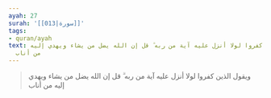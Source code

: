 ```yaml
---
ayah: 27
surah: '[[013|سورة]]'
tags:
- quran/ayah
text: ويقول الذين كفروا لولا أنزل عليه آية من ربه ۗ قل إن الله يضل من يشاء ويهدي إليه
  من أناب
---
```

> ويقول الذين كفروا لولا أنزل عليه آية من ربه ۗ قل إن الله يضل من يشاء ويهدي إليه من أناب
